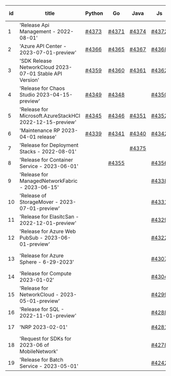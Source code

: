 | id | title | Python | Go | Java | Js | created date | target date | status |
| ------ | ------ | ------ | ------ | ------ | ------ | ------ | ------ | :-----: |
| 1 | 'Release Api Management - 2022-08-01'  | [#4373](https://github.com/Azure/sdk-release-request/issues/4373)  | [#4371](https://github.com/Azure/sdk-release-request/issues/4371)  | [#4374](https://github.com/Azure/sdk-release-request/issues/4374)  | [#4372](https://github.com/Azure/sdk-release-request/issues/4372)  | 07-27 | 08-25 |  |
| 2 | 'Azure API Center - 2023-07-01-preview'  | [#4366](https://github.com/Azure/sdk-release-request/issues/4366)  | [#4365](https://github.com/Azure/sdk-release-request/issues/4365)  | [#4367](https://github.com/Azure/sdk-release-request/issues/4367)  | [#4368](https://github.com/Azure/sdk-release-request/issues/4368)  | 07-26 | 08-25 |  |
| 3 | 'SDK Release NetworkCloud 2023-07-01 Stable API Version'  | [#4359](https://github.com/Azure/sdk-release-request/issues/4359)  | [#4360](https://github.com/Azure/sdk-release-request/issues/4360)  | [#4361](https://github.com/Azure/sdk-release-request/issues/4361)  | [#4362](https://github.com/Azure/sdk-release-request/issues/4362)  | 07-25 | 08-25 |  |
| 4 | 'Release for Chaos Studio 2023-04-15-preview'  | [#4349](https://github.com/Azure/sdk-release-request/issues/4349)  | [#4348](https://github.com/Azure/sdk-release-request/issues/4348)  |  | [#4350](https://github.com/Azure/sdk-release-request/issues/4350)  | 07-20 | 08-25 |  |
| 5 | 'Release for Microsoft.AzureStackHCI 2022-12-15-preview'  | [#4345](https://github.com/Azure/sdk-release-request/issues/4345)  | [#4346](https://github.com/Azure/sdk-release-request/issues/4346)  | [#4351](https://github.com/Azure/sdk-release-request/issues/4351)  | [#4352](https://github.com/Azure/sdk-release-request/issues/4352)  | 07-19 | 08-25 |  |
| 6 | 'Maintenance RP 2023-04-01 release'  | [#4339](https://github.com/Azure/sdk-release-request/issues/4339)  | [#4341](https://github.com/Azure/sdk-release-request/issues/4341)  | [#4340](https://github.com/Azure/sdk-release-request/issues/4340)  | [#4342](https://github.com/Azure/sdk-release-request/issues/4342)  | 07-15 | 08-25 |  |
| 7 | 'Release for Deployment Stacks - 2022-08-01'  |  |  | [#4375](https://github.com/Azure/sdk-release-request/issues/4375)  |  | 07-28 | 08-25 |  |
| 8 | 'Release for Container Service - 2023-06-01'  |  | [#4355](https://github.com/Azure/sdk-release-request/issues/4355)  |  | [#4356](https://github.com/Azure/sdk-release-request/issues/4356)  | 07-21 | 08-25 |  |
| 9 | 'Release for ManagedNetworkFabric - 2023-06-15'  |  |  |  | [#4338](https://github.com/Azure/sdk-release-request/issues/4338)  | 07-13 | 07-28 |  |
| 10 | 'Release of StorageMover - 2023-07-01-preview'  |  |  |  | [#4331](https://github.com/Azure/sdk-release-request/issues/4331)  | 07-11 | 07-28 |  |
| 11 | 'Release for ElasitcSan - 2022-12-01-preview'  |  |  |  | [#4329](https://github.com/Azure/sdk-release-request/issues/4329)  | 07-11 | 07-28 |  |
| 12 | 'Release for Azure Web PubSub - 2023-06-01-preview'  |  |  |  | [#4322](https://github.com/Azure/sdk-release-request/issues/4322)  | 07-10 | 07-28 |  |
| 13 | 'Release for Azure Sphere - 6-29-2023'  |  |  |  | [#4307](https://github.com/Azure/sdk-release-request/issues/4307)  | 06-29 | 07-28 | Hold on by JS/ |
| 14 | 'Release for Compute 2023-01-02'  |  |  |  | [#4304](https://github.com/Azure/sdk-release-request/issues/4304)  | 06-29 | 07-28 |  |
| 15 | 'Release for NetworkCloud - 2023-05-01-preview'  |  |  |  | [#4299](https://github.com/Azure/sdk-release-request/issues/4299)  | 06-28 | 07-28 |  |
| 16 | 'Release for SQL - 2022-11-01-preview'  |  |  |  | [#4288](https://github.com/Azure/sdk-release-request/issues/4288)  | 06-27 | 07-28 |  |
| 17 | 'NRP 2023-02-01'  |  |  |  | [#4281](https://github.com/Azure/sdk-release-request/issues/4281)  | 06-26 | 07-28 |  |
| 18 | 'Request for SDKs for 2023-06 of MobileNetwork'  |  |  |  | [#4278](https://github.com/Azure/sdk-release-request/issues/4278)  | 06-26 | 07-28 |  |
| 19 | 'Release for Batch Service - 2023-05-01'  |  |  |  | [#4242](https://github.com/Azure/sdk-release-request/issues/4242)  | 06-13 | 07-28 |  |
